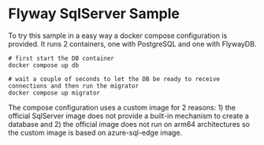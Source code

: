 Flyway SqlServer Sample
=======================

To try this sample in a easy way a docker compose configuration is provided. It runs 2 containers, one with PostgreSQL and one with FlywayDB. 

    # first start the DB container
    docker compose up db

    # wait a couple of seconds to let the DB be ready to receive connections and then run the migrator
    docker compose up migrator

The compose configuration uses a custom image for 2 reasons: 1) the official SqlServer image does not provide a built-in mechanism to create a database and 2) the official image does not run on arm64 architectures so the custom image is based on azure-sql-edge image.


